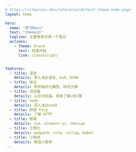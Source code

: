 ```yaml
---
# https://vitepress.dev/reference/default-theme-home-page
layout: home

hero:
  name: "学习Docs"
  text: "chenxin"
  tagline: 主要用来记录一下笔记
  actions:
    - theme: brand
      text: 快速开始
      link: /javaScript/


features:
  - title: 语言
    details: 深入浅出语言、es6、ECMA
  - title: 样式
    details: 视觉格式化模型、样式计算
  - title: 浏览器
    details: 认识浏览器、简单了解v8引擎
  - title: node
    details: 深入浅出node
  - title: 网络 http
    details: 了解 HTTP
  - title: 框架
    details: vue、element-ui、tdesign
  - title: 工程化
    details: webpack、vite、rollup、babel
  - title: 小程序
    details: 微信小程序
---
```


